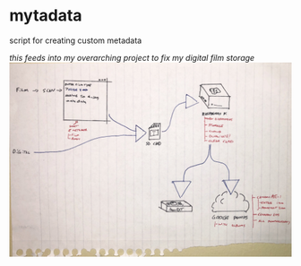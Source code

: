# mytadata
script for creating custom metadata

_this feeds into my overarching project to fix my digital film storage_
![](https://github.com/johngarrett/mytadata/blob/master/IMG_0283.jpg)
